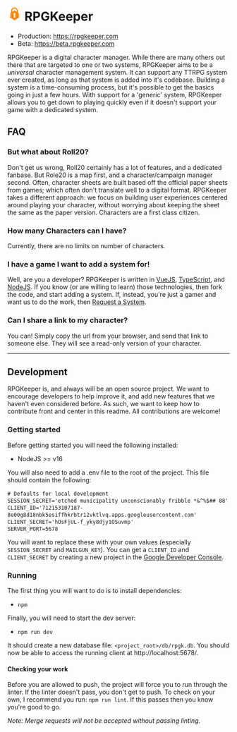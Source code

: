 <h1>
    <img width="32" height="32" src="src/client/assets/images/logo.png">
    RPGKeeper
</h1>

* Production: https://rpgkeeper.com
* Beta: https://beta.rpgkeeper.com

RPGKeeper is a digital character manager. While there are many others out there that are targeted to one or two systems, RPGKeeper aims to be a _universal_ character management system. It can support any TTRPG system ever created, as long as that system is added into it's codebase. Building a system is a time-consuming process, but it's possible to get the basics going in just a few hours. With support for a 'generic' system, RPGKeeper allows you to get down to playing quickly even if it doesn't support your game with a dedicated system.

## FAQ

### But what about Roll20?

Don't get us wrong, Roll20 certainly has a lot of features, and a dedicated fanbase. But Role20 is a map first, and a character/campaign manager second. Often, character sheets are built based off the official paper sheets from games; which often don't translate well to a digital format. RPGKeeper takes a different approach: we focus on building user experiences centered around playing your character, without worrying about keeping the sheet the same as the paper version. Characters are a first class citizen.

### How many Characters can I have?

Currently, there are no limits on number of characters.

### I have a game I want to add a system for!

Well, are you a developer? RPGKeeper is written in [VueJS][vue], [TypeScript][ts], and [NodeJS][node]. If you know (or are willing to learn) those technologies, then fork the code, and start adding a system. If, instead, you're just a gamer and want us to do the work, then [Request a System](https://github.com/Morgul/rpgkeeper/issues/new?labels=system%20request&title=[Request]%20).

### Can I share a link to my character?

You can! Simply copy the url from your browser, and send that link to someone else. They will see a read-only version of your character.

---

## Development

RPGKeeper is, and always will be an open source project. We want to encourage developers to help improve it, and add new features that we haven't even considered before. As such, we want to keep how to contribute front and center in this readme. All contributions are welcome!

### Getting started

Before getting started you will need the following installed:

* NodeJS >= v16

You will also need to add a .env file to the root of the project. This file should contain the following:

```dotenv
# Defaults for local development
SESSION_SECRET='etched municipality unconscionably fribble *&^%$## 88'
CLIENT_ID='712153107187-8e00g8d18nbk5esiffhkrbtr12vktlvq.apps.googleusercontent.com'
CLIENT_SECRET='hOsFjUL-f_yky8djy1OSuvmp'
SERVER_PORT=5678
```

You will want to replace these with your own values (especially `SESSION_SECRET` and `MAILGUN_KEY`). You can get a
`CLIENT_ID` and `CLIENT_SECRET` by creating a new project in the 
[Google Developer Console](https://console.developers.google.com/).

### Running

The first thing you will want to do is to install dependencies:  

* `npm`

Finally, you will need to start the dev server:

* `npm run dev`

It should create a new database file: `<project_root>/db/rpgk.db`. You should now be able to access the running client
at http://localhost:5678/.

#### Checking your work

Before you are allowed to push, the project will force you to run through the linter. If the linter doesn't pass, you don't get to push. To check on your own, I recommend you run: `npm run lint`. If this passes then you know you're good to go.

_Note: Merge requests will not be accepted without passing linting._

[vue]: https://vuejs.org/
[ts]: https://www.typescriptlang.org/
[node]: https://nodejs.org/en/
